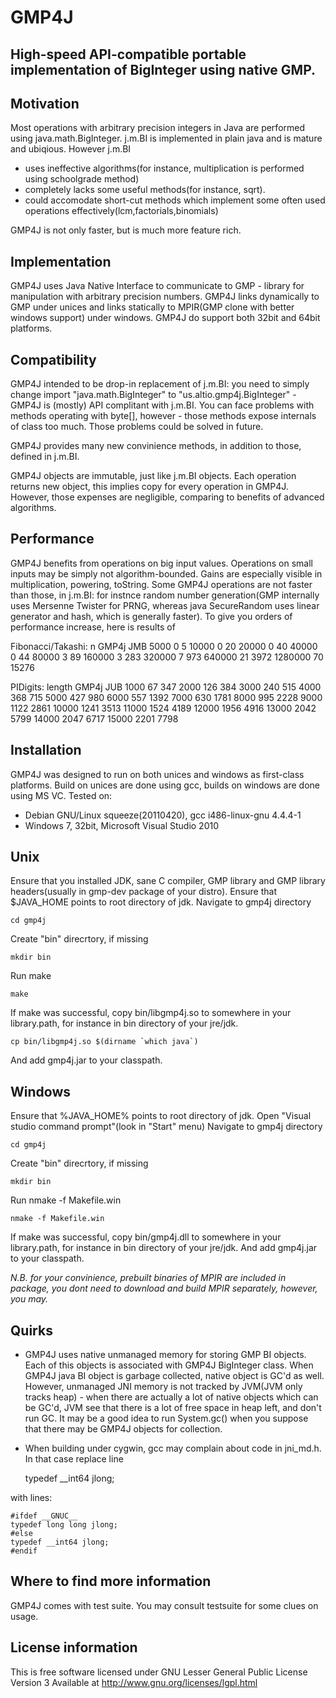 GMP4J
=====

High-speed API-compatible portable implementation of BigInteger using native GMP.
---------------------------------------------------------------------------------

Motivation
----------

Most operations with arbitrary precision integers in Java are performed using java.math.BigInteger. j.m.BI is implemented in plain java and is mature and ubiqious. However j.m.BI

* uses ineffective algorithms(for instance, multiplication is performed using schoolgrade method) 
* completely lacks some useful methods(for instance, sqrt).
* could accomodate short-cut methods which implement some often used operations effectively(lcm,factorials,binomials)

GMP4J is not only faster, but is much more feature rich. 

Implementation
--------------

GMP4J uses Java Native Interface to communicate to GMP - library for manipulation with arbitrary precision numbers. GMP4J links dynamically to GMP under unices and links statically to MPIR(GMP clone with better windows support) under windows. GMP4J do support both 32bit and 64bit platforms.

Compatibility
-------------
GMP4J intended to be drop-in replacement of j.m.BI: you need to simply change import "java.math.BigInteger" to "us.altio.gmp4j.BigInteger" - GMP4J is (mostly) API complitant with j.m.BI. You can face problems with methods operating with byte[], however - those methods expose internals of class too much. Those problems could be solved in future.

GMP4J provides many new convinience methods, in addition to those, defined in j.m.BI.

GMP4J objects are immutable, just like j.m.BI objects. Each operation returns new object, this implies copy for every operation in GMP4J. However, those expenses are negligible, comparing to benefits of advanced algorithms. 

Performance
-----------
GMP4J benefits from operations on big input values. Operations on small inputs may be simply not algorithm-bounded. Gains are especially visible in multiplication, powering, toString. Some GMP4J operations are not faster than those, in j.m.BI: for instnce random number generation(GMP internally uses Mersenne Twister for PRNG, whereas java SecureRandom uses linear generator and hash, which is generally faster). To give you orders of performance increase, here is results of

Fibonacci/Takashi:
	n	GMP4j	JMB
	5000	0	5
	10000	0	20
	20000	0	40
	40000	0	44
	80000	3	89
	160000	3	283
	320000	7	973
	640000	21	3972
	1280000	70	15276

PIDigits:
	length GMP4j	JUB
	1000	67		347
	2000	126		384
	3000	240		515
	4000	368		715
	5000	427		980
	6000	557		1392
	7000	630		1781
	8000	995		2228
	9000	1122	2861
	10000	1241	3513
	11000	1524	4189
	12000	1956	4916
	13000	2042	5799
	14000	2047	6717
	15000	2201	7798

Installation
------------
GMP4J was designed to run on both unices and windows as first-class platforms.
Build on unices are done using gcc, builds on windows are done using MS VC.
Tested on: 
* Debian GNU/Linux squeeze(20110420), gcc i486-linux-gnu 4.4.4-1
* Windows 7, 32bit, Microsoft Visual Studio 2010		

Unix
----
Ensure that you installed JDK, sane C compiler, GMP library and GMP library headers(usually in gmp-dev package of your distro). Ensure that $JAVA_HOME points to root directory of jdk.
Navigate to gmp4j directory

	cd gmp4j

Create "bin" direcrtory, if missing

	mkdir bin

Run make

	make

If make was successful, copy bin/libgmp4j.so to somewhere in your library.path, for instance in bin directory of your jre/jdk.

	cp bin/libgmp4j.so $(dirname `which java`)

And add gmp4j.jar to your classpath.

Windows
-----
Ensure that %JAVA_HOME% points to root directory of jdk. Open "Visual studio command prompt"(look in "Start" menu)
Navigate to gmp4j directory

	cd gmp4j

Create "bin" direcrtory, if missing

	mkdir bin

Run nmake -f Makefile.win

	nmake -f Makefile.win

If make was successful, copy bin/gmp4j.dll to somewhere in your library.path, for instance in bin directory of your jre/jdk.
And add gmp4j.jar to your classpath.

_N.B. for your convinience, prebuilt binaries of MPIR are included in package, you dont need to download and build MPIR separately, however, you may._

Quirks
------
* GMP4J uses native unmanaged memory for storing GMP BI objects. Each of this objects is associated with GMP4J BigInteger class. When GMP4J java BI object is garbage collected, native object is GC'd as well. However, unmanaged JNI memory is not tracked by JVM(JVM only tracks heap) - when there are actually a lot of native objects which can be GC'd, JVM see that there is a lot of free space in heap left, and don't run GC. It may be a good idea to run System.gc() when you suppose that there may be GMP4J objects for collection.
* When building under cygwin, gcc may complain about code in jni_md.h. In that case replace line 

	typedef __int64 jlong;

with lines:

	#ifdef __GNUC__
	typedef long long jlong;
	#else
	typedef __int64 jlong;
	#endif

Where to find more information
------------------------------
GMP4J comes with test suite. You may consult testsuite for some clues on usage.


License information
-------------------
This is free software licensed under GNU Lesser General Public License Version 3 Available at http://www.gnu.org/licenses/lgpl.html
